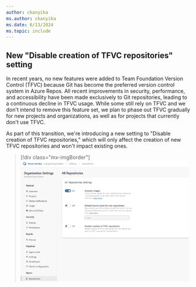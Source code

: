 ```yaml
---
author: ckanyika
ms.author: ckanyika
ms.date: 6/13/2024
ms.topic: include
---
```


## New "Disable creation of TFVC repositories" setting

In recent years, no new features were added to Team Foundation Version Control (TFVC) because Git has become the preferred version control system in Azure Repos. All recent improvements in security, performance, and accessibility have been made exclusively to Git repositories, leading to a continuous decline in TFVC usage. While some  still rely on TFVC and we don't intend to remove this feature set, we plan to phase out TFVC gradually for new projects and organizations, as well as for projects that currently don't use TFVC.

As part of this transition, we're introducing a new setting to "Disable creation of TFVC repositories," which will only affect the creation of new TFVC repositories and won't impact existing ones.


> [!div class="mx-imgBorder"]
> ![Gif to demo Disable creation of TFVC repositories.](../../media/240-repos-01.gif "gif to Disable creation of TFVC repositories")